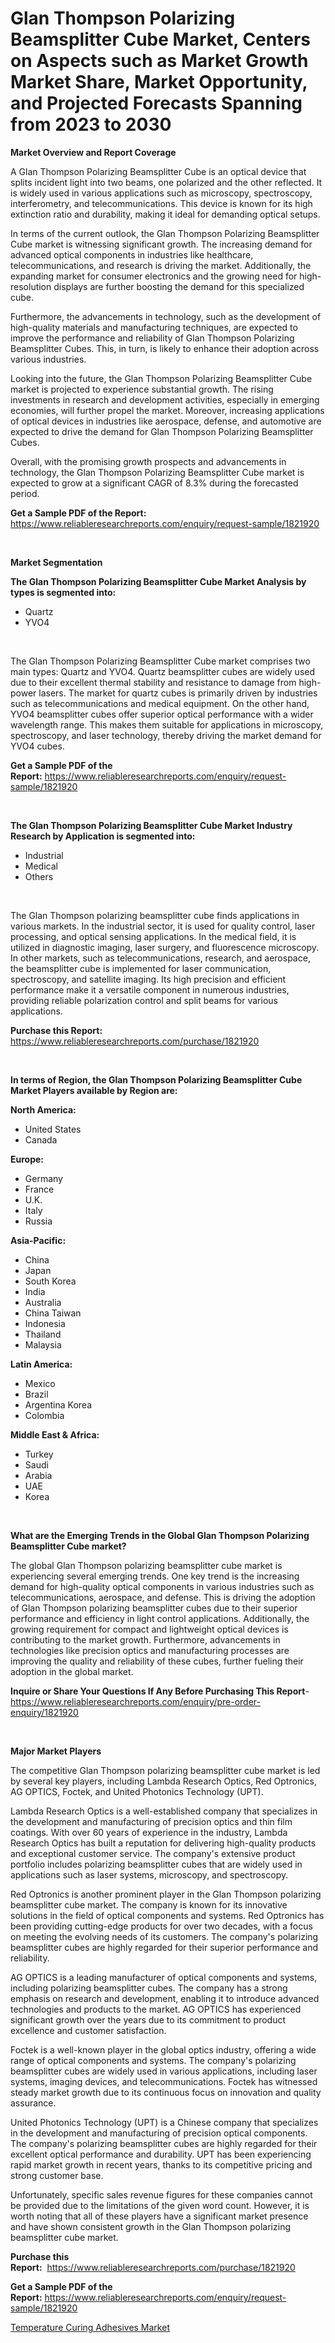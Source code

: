 <p><h1>Glan Thompson Polarizing Beamsplitter Cube Market, Centers on Aspects such as Market Growth Market Share, Market Opportunity, and Projected Forecasts Spanning from 2023 to 2030</h1></p><p><strong>Market Overview and Report Coverage</strong></p>
<p><p>A Glan Thompson Polarizing Beamsplitter Cube is an optical device that splits incident light into two beams, one polarized and the other reflected. It is widely used in various applications such as microscopy, spectroscopy, interferometry, and telecommunications. This device is known for its high extinction ratio and durability, making it ideal for demanding optical setups.</p><p>In terms of the current outlook, the Glan Thompson Polarizing Beamsplitter Cube market is witnessing significant growth. The increasing demand for advanced optical components in industries like healthcare, telecommunications, and research is driving the market. Additionally, the expanding market for consumer electronics and the growing need for high-resolution displays are further boosting the demand for this specialized cube.</p><p>Furthermore, the advancements in technology, such as the development of high-quality materials and manufacturing techniques, are expected to improve the performance and reliability of Glan Thompson Polarizing Beamsplitter Cubes. This, in turn, is likely to enhance their adoption across various industries.</p><p>Looking into the future, the Glan Thompson Polarizing Beamsplitter Cube market is projected to experience substantial growth. The rising investments in research and development activities, especially in emerging economies, will further propel the market. Moreover, increasing applications of optical devices in industries like aerospace, defense, and automotive are expected to drive the demand for Glan Thompson Polarizing Beamsplitter Cubes.</p><p>Overall, with the promising growth prospects and advancements in technology, the Glan Thompson Polarizing Beamsplitter Cube market is expected to grow at a significant CAGR of 8.3% during the forecasted period.</p></p>
<p><strong>Get a Sample PDF of the Report:</strong> <a href="https://www.reliableresearchreports.com/enquiry/request-sample/1821920">https://www.reliableresearchreports.com/enquiry/request-sample/1821920</a></p>
<p>&nbsp;</p>
<p><strong>Market Segmentation</strong></p>
<p><strong>The Glan Thompson Polarizing Beamsplitter Cube Market Analysis by types is segmented into:</strong></p>
<p><ul><li>Quartz</li><li>YVO4</li></ul></p>
<p>&nbsp;</p>
<p><p>The Glan Thompson Polarizing Beamsplitter Cube market comprises two main types: Quartz and YVO4. Quartz beamsplitter cubes are widely used due to their excellent thermal stability and resistance to damage from high-power lasers. The market for quartz cubes is primarily driven by industries such as telecommunications and medical equipment. On the other hand, YVO4 beamsplitter cubes offer superior optical performance with a wider wavelength range. This makes them suitable for applications in microscopy, spectroscopy, and laser technology, thereby driving the market demand for YVO4 cubes.</p></p>
<p><strong>Get a Sample PDF of the Report:</strong>&nbsp;<a href="https://www.reliableresearchreports.com/enquiry/request-sample/1821920">https://www.reliableresearchreports.com/enquiry/request-sample/1821920</a></p>
<p>&nbsp;</p>
<p><strong>The Glan Thompson Polarizing Beamsplitter Cube Market Industry Research by Application is segmented into:</strong></p>
<p><ul><li>Industrial</li><li>Medical</li><li>Others</li></ul></p>
<p>&nbsp;</p>
<p><p>The Glan Thompson polarizing beamsplitter cube finds applications in various markets. In the industrial sector, it is used for quality control, laser processing, and optical sensing applications. In the medical field, it is utilized in diagnostic imaging, laser surgery, and fluorescence microscopy. In other markets, such as telecommunications, research, and aerospace, the beamsplitter cube is implemented for laser communication, spectroscopy, and satellite imaging. Its high precision and efficient performance make it a versatile component in numerous industries, providing reliable polarization control and split beams for various applications.</p></p>
<p><strong>Purchase this Report:</strong>&nbsp; <a href="https://www.reliableresearchreports.com/purchase/1821920">https://www.reliableresearchreports.com/purchase/1821920</a></p>
<p>&nbsp;</p>
<p><strong>In terms of Region, the Glan Thompson Polarizing Beamsplitter Cube Market Players available by Region are:</strong></p>
<p>
    <p> <strong> North America: </strong>
        <ul>
            <li>United States</li>
            <li>Canada</li>
        </ul>
        </p> 
    <p> <strong> Europe: </strong>
        <ul>
            <li>Germany</li>
            <li>France</li>
            <li>U.K.</li>
            <li>Italy</li>
            <li>Russia</li>
        </ul>
        </p> 
    <p> <strong> Asia-Pacific: </strong>
        <ul>
            <li>China</li>
            <li>Japan</li>
            <li>South Korea</li>
            <li>India</li>
            <li>Australia</li>
            <li>China Taiwan</li>
            <li>Indonesia</li>
            <li>Thailand</li>
            <li>Malaysia</li>
        </ul>
        </p> 
    <p> <strong> Latin America: </strong>
        <ul>
            <li>Mexico</li>
            <li>Brazil</li>
            <li>Argentina Korea</li>
            <li>Colombia</li>
        </ul>
        </p> 
    <p> <strong> Middle East & Africa: </strong>
        <ul>
            <li>Turkey</li>
            <li>Saudi</li>
            <li>Arabia</li>
            <li>UAE</li>
            <li>Korea</li>
        </ul>
    </p>
    </p>
<p>&nbsp;</p>
<p><strong>What are the Emerging Trends in the Global Glan Thompson Polarizing Beamsplitter Cube market?</strong></p>
<p><p>The global Glan Thompson polarizing beamsplitter cube market is experiencing several emerging trends. One key trend is the increasing demand for high-quality optical components in various industries such as telecommunications, aerospace, and defense. This is driving the adoption of Glan Thompson polarizing beamsplitter cubes due to their superior performance and efficiency in light control applications. Additionally, the growing requirement for compact and lightweight optical devices is contributing to the market growth. Furthermore, advancements in technologies like precision optics and manufacturing processes are improving the quality and reliability of these cubes, further fueling their adoption in the global market.</p></p>
<p><strong>Inquire or Share Your Questions If Any Before Purchasing This Report</strong>- <a href="https://www.reliableresearchreports.com/enquiry/pre-order-enquiry/1821920">https://www.reliableresearchreports.com/enquiry/pre-order-enquiry/1821920</a></p>
<p>&nbsp;</p>
<p><strong>Major Market Players</strong></p>
<p><p>The competitive Glan Thompson polarizing beamsplitter cube market is led by several key players, including Lambda Research Optics, Red Optronics, AG OPTICS, Foctek, and United Photonics Technology (UPT).</p><p>Lambda Research Optics is a well-established company that specializes in the development and manufacturing of precision optics and thin film coatings. With over 60 years of experience in the industry, Lambda Research Optics has built a reputation for delivering high-quality products and exceptional customer service. The company's extensive product portfolio includes polarizing beamsplitter cubes that are widely used in applications such as laser systems, microscopy, and spectroscopy.</p><p>Red Optronics is another prominent player in the Glan Thompson polarizing beamsplitter cube market. The company is known for its innovative solutions in the field of optical components and systems. Red Optronics has been providing cutting-edge products for over two decades, with a focus on meeting the evolving needs of its customers. The company's polarizing beamsplitter cubes are highly regarded for their superior performance and reliability.</p><p>AG OPTICS is a leading manufacturer of optical components and systems, including polarizing beamsplitter cubes. The company has a strong emphasis on research and development, enabling it to introduce advanced technologies and products to the market. AG OPTICS has experienced significant growth over the years due to its commitment to product excellence and customer satisfaction.</p><p>Foctek is a well-known player in the global optics industry, offering a wide range of optical components and systems. The company's polarizing beamsplitter cubes are widely used in various applications, including laser systems, imaging devices, and telecommunications. Foctek has witnessed steady market growth due to its continuous focus on innovation and quality assurance.</p><p>United Photonics Technology (UPT) is a Chinese company that specializes in the development and manufacturing of precision optical components. The company's polarizing beamsplitter cubes are highly regarded for their excellent optical performance and durability. UPT has been experiencing rapid market growth in recent years, thanks to its competitive pricing and strong customer base.</p><p>Unfortunately, specific sales revenue figures for these companies cannot be provided due to the limitations of the given word count. However, it is worth noting that all of these players have a significant market presence and have shown consistent growth in the Glan Thompson polarizing beamsplitter cube market.</p></p>
<p><strong>Purchase this Report:</strong>&nbsp;&nbsp;<a href="https://www.reliableresearchreports.com/purchase/1821920">https://www.reliableresearchreports.com/purchase/1821920</a></p>
<p></p>
<p><strong>Get a Sample PDF of the Report:</strong>&nbsp;<a href="https://www.reliableresearchreports.com/enquiry/request-sample/1821920">https://www.reliableresearchreports.com/enquiry/request-sample/1821920</a></p>
<p><p><a href="https://github.com/amonskiyk/Market-Research-Report-List-1/blob/main/temperature-curing-adhesives-market.md">Temperature Curing Adhesives Market</a></p></p>